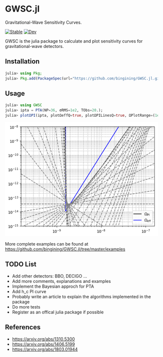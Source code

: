 # GWSC.jl

Gravitational-Wave Sensitivity Curves.

[![Stable](https://img.shields.io/badge/docs-stable-blue.svg)](https://bingining.github.io/GWSC.jl/stable)
[![Dev](https://img.shields.io/badge/docs-dev-blue.svg)](https://bingining.github.io/GWSC.jl/dev)

GWSC is the julia package to calculate and plot sensitivity curves for gravitational-wave detectors.

## Installation

```julia
julia> using Pkg;
julia> Pkg.add(PackageSpec(url="https://github.com/bingining/GWSC.jl.git"))
```


## Usage

```julia
julia> using GWSC
julia> ipta = PTA(NP=36, σRMS=1e2, TObs=20.);
julia> plotΩPI(ipta, plotΩeffQ=true, plotΩPILinesQ=true, ΩPlotRange=(1e-15, 1e-8))
```
![](https://github.com/bingining/GWSC.jl/blob/master/test/pta.png)

More complete examples can be found at https://github.com/bingining/GWSC.jl/tree/master/examples

## TODO List

- Add other detectors: BBO, DECIGO ...
- Add more comments, explanations and examples
- Implement the Bayesian approch for PTA
- Add h_c PI curve
- Probably write an article to explain the algorithms implemented in the package
- Do more tests
- Register as an offical julia package if possible

## References

* https://arxiv.org/abs/1310.5300
* https://arxiv.org/abs/1406.5199
* https://arxiv.org/abs/1803.01944

